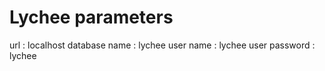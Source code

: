 # Lychee parameters

url : localhost
database name : lychee
user name : lychee
user password : lychee
